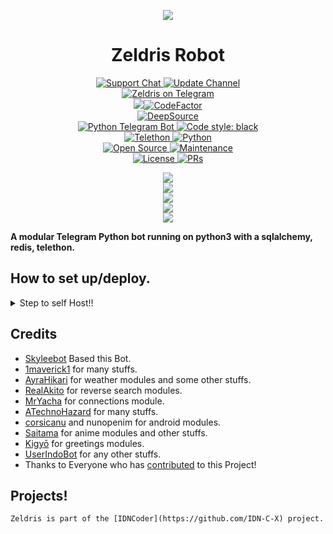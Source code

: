 <p align="center">
  <img src="https://telegra.ph/file/fed9ba09e9add9b197c21.png">
<p>

<h1 align="center">
    Zeldris Robot
</h1>

<p align="center">
<a href="https://t.me/IDNCoderX"> <img src="https://img.shields.io/badge/Support-Chat-blue?&logo=telegram" alt="Support Chat" /> </a>
<a href="https://t.me/IDNCoder"> <img src="https://img.shields.io/badge/Update-Channel-blue?&logo=telegram" alt="Update Channel" /> </a><br>
<a href="https://t.me/ZeldrisRobot"> <img src="https://img.shields.io/badge/Zeldris-Robot-blue?&logo=telegram" alt="Zeldris on Telegram" /> </a><br>
<a href="https://www.codacy.com/gh/IDN-C-X/ZeldrisRobot/dashboard?utm_source=github.com&amp;utm_medium=referral&amp;utm_content=IDN-C-X/ZeldrisRobot&amp;utm_campaign=Badge_Grade"><img src="https://app.codacy.com/project/badge/Grade/b290cfb10337403ba1e8d29fd474d39b"/></a><a href="https://www.codefactor.io/repository/github/idn-c-x/zeldrisrobot"><img src="https://www.codefactor.io/repository/github/idn-c-x/zeldrisrobot/badge" alt="CodeFactor" /></a><br>
<a href="https://deepsource.io/gh/IDN-C-X/ZeldrisRobot/?ref=repository-badge"><img src="https://static.deepsource.io/deepsource-badge-light-mini.svg" alt="DeepSource"></a><br>
<a href="https://python-telegram-bot.org"> <img src="https://img.shields.io/badge/PTB-13.5-brightgreen?&style=flat-round&logo=github" alt="Python Telegram Bot" /> </a>
<a href="https://github.com/psf/black"><img alt="Code style: black" src="https://img.shields.io/badge/code%20style-black-000000.svg"></a><br>
<a href="https://docs.telethon.dev"> <img src="https://img.shields.io/badge/Telethon-1.16.4-brightgreen?&style=flat-round&logo=github" alt="Telethon" /> </a>
<a href="https://docs.python.org"> <img src="https://img.shields.io/badge/Python-3.9.7-brightgreen?&style=flat-round&logo=python" alt="Python" /> </a><br>
<a href="https://github.com/IDN-C-X"> <img src="https://badges.frapsoft.com/os/v1/open-source.svg?v=103" alt="Open Source" /> </a>
<a href="https://GitHub.com/IDN-C-X/ZeldrisRobot"> <img src="https://img.shields.io/badge/Maintained-Yes-brightgreen.svg" alt="Maintenance" /> </a><br>
<a href="https://github.com/IDN-C-X/ZeldrisRobot/blob/main/LICENSE"> <img src="https://img.shields.io/badge/License-GPLv3-blue.svg" alt="License" /> </a>
<a href="https://makeapullrequest.com"> <img src="https://img.shields.io/badge/PRs-Welcome-blue.svg?style=flat-round" alt="PRs" /> </a>
</p>

<p align="center">
<a href="https://github.com/IDN-C-X/ZeldrisRobot/fork">
    <img src="https://img.shields.io/github/forks/IDN-C-X/ZeldrisRobot?label=Forks&style=social">
</a><br>
<a href="https://github.com/IDN-C-X/ZeldrisRobot/stargazers">
    <img src="https://img.shields.io/github/stars/IDN-C-X/ZeldrisRobot?label=Stars&style=social">
</a><br>
<a href="https://github.com/IDN-C-X/ZeldrisRobot/issues">
    <img src="https://img.shields.io/github/issues/IDN-C-X/ZeldrisRobot?label=Issues&style=social&logo=github">
</a><br>
<a href="https://github.com/IDN-C-X/ZeldrisRobot/graphs/contributors">
    <img src="https://img.shields.io/github/contributors/IDN-C-X/ZeldrisRobot?label=Contributors&style=social&logo=github">
</a><br>
<a href="https://github.com/IDN-C-X/ZeldrisRobot/archive/refs/heads/main.zip">
    <img src="https://img.shields.io/github/repo-size/IDN-C-X/ZeldrisRobot?label=Repo Size&style=social&logo=github">
</a>
</p>

**A modular Telegram Python bot running on python3 with a sqlalchemy, redis, telethon.**

## How to set up/deploy.

<details>
  <summary>Step to self Host!!</summary>

## Setting up the bot (Read this before trying to use!):

Please make sure to use python3.6, as I cannot guarantee everything will work as expected on older Python versions!
This is because markdown parsing is done by iterating through a dict, which is ordered by default in 3.6.

## Deploy to Heroku

[![Deploy](https://www.herokucdn.com/deploy/button.svg)](https://heroku.com/deploy?template=https://github.com/jaabirosman/mosiachat/tree/master)

### Configuration

There are two possible ways of configuring your bot: a config.py file, or ENV variables.

The preferred version is to use a `config.py` file, as it makes it easier to see all your settings grouped together.
This file should be placed in your `zeldris` folder, alongside the `__main__.py` file. This is where your bot token will
be loaded from, as well as your database URI (if you're using a database), and most of your other settings.

It is recommended to import sample_config and extend the Config class, as this will ensure your config contains all
defaults set in the sample_config, hence making it easier to upgrade.

An example `config.py` file could be:

```
from zeldris.sample_config import Config

class Development(Config):
    OWNER_ID = 123456789  # your telegram ID
    OWNER_USERNAME = "username"  # your telegram username
    API_KEY = "your bot api key"  # your api key, as provided by the @botfather
    SQLALCHEMY_DATABASE_URI = 'postgresql://username:password@localhost:5432/database'  # sample db credentials
    MESSAGE_DUMP = '-10007372' # some group chat that your bot is a member of
    USE_MESSAGE_DUMP = True
    SUDO_USERS = [1234, 1234]  # List of id's for users which have sudo access to the bot.
    LOAD = []
    NO_LOAD = ['translation']
```

If you can't have a config.py file (EG on Heroku), it is also possible to use environment variables. The following env
variables are supported:

- `ENV`: Setting this to ANYTHING will enable env variables

- `TOKEN`: Your bot token, as a string.
- `OWNER_ID`: An integer of consisting of your owner ID
- `OWNER_USERNAME`: Your username

- `DATABASE_URL`: Your database URL
- `MESSAGE_DUMP`: optional: a chat where your replied saved messages are stored, to stop people deleting their old
- `LOAD`: Space-separated list of modules you would like to load
- `NO_LOAD`: Space-separated list of modules you would like NOT to load
- `WEBHOOK`: Setting this to ANYTHING will enable webhooks when in env mode messages
- `URL`: The URL your webhook should connect to (only needed for webhook mode)

- `SUDO_USERS`: A space-separated list of user_ids which should be considered sudo users
- `DEV_USERS`: A space-separated list of user_ids which should be considered dev users
- `SUPPORT_USERS`: A space-separated list of user_ids which should be considered support users (can gban/ungban, nothing
  else)
- `WHITELIST_USERS`: A space-separated list of user_ids which should be considered whitelisted - they can't be banned.
- `DONATION_LINK`: Optional: link where you would like to receive donations.
- `CERT_PATH`: Path to your webhook certificate
- `PORT`: Port to use for your webhooks
- `DEL_CMDS`: Whether to delete commands from users which don't have rights to use that command
- `STRICT_GBAN`: Enforce gbans across new groups as well as old groups. When a gbanned user talks, he will be banned.
- `WORKERS`: Number of threads to use. 8 is the recommended (and default) amount, but your experience may vary.
  __Note__ that going crazy with more threads won't necessarily speed up your bot, given the large amount of sql data
  accesses, and the way python asynchronous calls work.
- `BAN_STICKER`: Which sticker to use when banning people.
- `ALLOW_EXCL`: Whether to allow using exclamation marks ! for commands as well as /.

### Python dependencies

Install the necessary Python dependencies by moving to the project directory and running:

`pip3 install -r requirements.txt`.

This will install all the necessary python packages.

### Database

If you wish to use a database-dependent module (eg: locks, notes, userinfo, users, filters, welcomes), you'll need to
have a database installed on your system. I use Postgres, so I recommend using it for optimal compatibility.

In the case of Postgres, this is how you would set up a database on a Debian/ubuntu system. Other distributions may
vary.

- install postgresql:

`sudo apt-get update && sudo apt-get install postgresql`

- change to the Postgres user:

`sudo su - postgres`

- create a new database user (change YOUR_USER appropriately):

`createuser -P -s -e YOUR_USER`

This will be followed by you need to input your password.

- create a new database table:

`createdb -O YOUR_USER YOUR_DB_NAME`

Change YOUR_USER and YOUR_DB_NAME appropriately.

- finally:

`psql YOUR_DB_NAME -h YOUR_HOST YOUR_USER`

This will allow you to connect to your database via your terminal. By default, YOUR_HOST should be 0.0.0.0:5432.

You should now be able to build your database URI. This will be:

`sqldbtype://username:pw@hostname:port/db_name`

Replace sqldbtype with whichever DB you're using (e.g. Postgres, MySQL, SQLite, `etc.)
repeat for your username, password, hostname (localhost?), port (5432?), and DB name.

Or, register on [ElephantSQL](https://www.elephantsql.com/) for free Postgresql. Learn for your self, We won't teach you
anything.
</details>

## Credits

- [Skyleebot](https://github.com/SensiPeeps/skyleebot) Based this Bot.
- [1maverick1](https://github.com/1maverick1) for many stuffs.
- [AyraHikari](https://github.com/AyraHikari) for weather modules and some other stuffs.
- [RealAkito](https://github.com/RealAkito) for reverse search modules.
- [MrYacha](https://github.com/MrYacha) for connections module.
- [ATechnoHazard](https://github.com/SphericalKat) for many stuffs.
- [corsicanu](https://github.com/corsicanu) and nunopenim for android modules.
- [Saitama](https://github.com/AnimeKaizoku/SaitamaRobot) for anime modules and other stuffs.
- [Kigyō](https://github.com/AnimeKaizoku/EnterpriseALRobot) for greetings modules.
- [UserIndoBot](https://github.com/userbotindo/UserIndoBot) for any other stuffs.
- Thanks to Everyone who has [contributed](https://github.com/IDN-C-X/ZeldrisRobot/graphs/contributors) to this Project!

## Projects!

```
Zeldris is part of the [IDNCoder](https://github.com/IDN-C-X) project.
```
